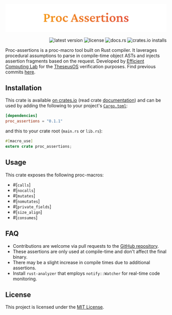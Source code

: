 ![proc-assertions banner](./static/proc_assertions_banner.png)

<p align="right">
  <img src="https://img.shields.io/crates/v/proc_assertions" alt="latest version">
  <img src="https://img.shields.io/crates/l/proc_assertions" alt="license">
  <img src="https://docs.rs/proc_assertions/badge.svg" alt="docs.rs">
  <img src="https://img.shields.io/crates/d/proc_assertions?label=installs&logo=rust" alt="crates.io installs">
</p>

Proc-assertions is a proc-macro tool built on Rust compiler. It laverages procedural assumptions to parse in compile-time object ASTs and injects assertion fragments based on the request. Developed by [Efficient Computing Lab](https://www.yecl.org/) for the [TheseusOS](https://github.com/theseus-os/Theseus) verification purposes. Find previous commits [here](https://github.com/Ramla-I/static-assertions/tree/antonmel). 

## Installation

This crate is available
[on crates.io](https://crates.io/crates/proc_assertions) (read crate [documentation](https://docs.rs/proc_assertions/0.1.1/proc_assertions/)) and can be used by
adding the following to your project's
[`Cargo.toml`](https://doc.rust-lang.org/cargo/reference/manifest.html):

```toml
[dependencies]
proc_assertions = "0.1.1"
```

and this to your crate root (`main.rs` or `lib.rs`):

```rust
#[macro_use]
extern crate proc_assertions;
```

## Usage

This crate exposes the following proc-macros:
- #[`calls`]
- #[`nocalls`]
- #[`mutates`]
- #[`nomutates`]
- #[`private_fields`]
- #[`size_align`]
- #[`consumes`]

## FAQ

- Contributions are welcome via pull requests to the [GitHub repository](https://github.com/anton-mel/proc-assertions).
- These assertions are only used at compile-time and don't affect the final binary.
- There may be a slight increase in compile times due to additional assertions.
- Install `rust-analyzer` that employs `notify::Watcher` for real-time code monitoring.

## License

This project is licensed under the [MIT License](https://github.com/anton-mel/proc-assertions/LICENSE-MIT).
